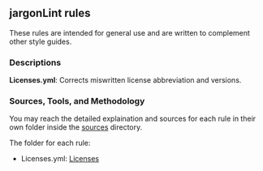 ## jargonLint rules

These rules are intended for general use and are written to complement other style guides.

### Descriptions

**Licenses.yml**: Corrects miswritten license abbreviation and versions.

### Sources, Tools, and Methodology

You may reach the detailed explaination and sources for each rule in their own folder inside the [sources](/sources) directory.

The folder for each rule:
- Licenses.yml: [Licenses](/sources/Licenses)
